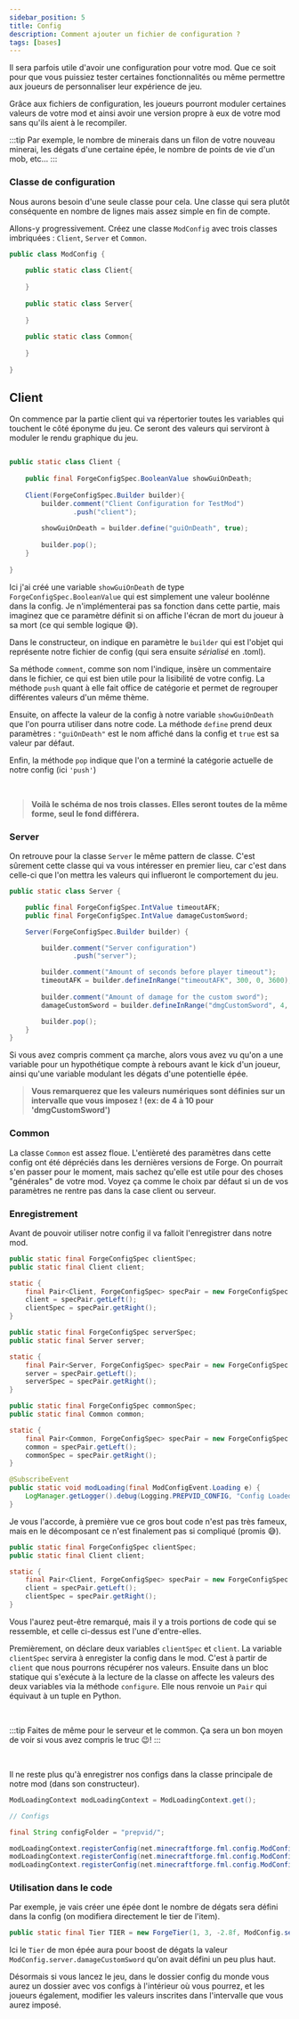 ```yaml
---
sidebar_position: 5
title: Config
description: Comment ajouter un fichier de configuration ?
tags: [bases]
---
```


Il sera parfois utile d'avoir une configuration pour votre mod. Que ce soit pour que vous puissiez tester certaines
fonctionnalités ou même permettre aux joueurs de personnaliser leur expérience de jeu.

Grâce aux fichiers de configuration, les joueurs pourront moduler certaines valeurs de votre mod et ainsi avoir une
version propre à eux de votre mod sans qu'ils aient à le recompiler.

:::tip
Par exemple, le nombre de minerais dans un filon de votre nouveau minerai, les dégats d'une certaine épée, le nombre de
points de vie d'un mob, etc...
:::

### Classe de configuration

Nous aurons besoin d'une seule classe pour cela. Une classe qui sera plutôt conséquente en nombre de lignes mais assez
simple en fin de compte.

Allons-y progressivement. Créez une classe ``ModConfig`` avec trois classes imbriquées : `Client`, `Server` et `Common`.

```java
public class ModConfig {
    
    public static class Client{
        
    }
    
    public static class Server{
        
    }
    
    public static class Common{
        
    }
    
}
```

## Client

On commence par la partie client qui va répertorier toutes les variables qui touchent le côté éponyme du jeu.
Ce seront des valeurs qui serviront à moduler le rendu graphique du jeu.

```java

public static class Client {
    
    public final ForgeConfigSpec.BooleanValue showGuiOnDeath;
    
    Client(ForgeConfigSpec.Builder builder){
        builder.comment("Client Configuration for TestMod")
                .push("client");
        
        showGuiOnDeath = builder.define("guiOnDeath", true);
        
        builder.pop();
    }
    
}
```

Ici j'ai créé une variable ``showGuiOnDeath`` de type ``ForgeConfigSpec.BooleanValue`` qui est simplement une valeur
boolénne dans la config. Je n'implémenterai pas sa fonction dans cette partie, mais imaginez que ce paramètre définit si
on affiche l'écran de mort du joueur à sa mort (ce qui semble logique 😅).

Dans le constructeur, on indique en paramètre le ``builder`` qui est l'objet qui représente notre fichier de config 
(qui sera ensuite *sérialisé* en .toml).

Sa méthode ``comment``, comme son nom l'indique, insère un commentaire dans le fichier, ce qui est bien utile pour la
lisibilité de votre config. La méthode ``push`` quant à elle fait office de catégorie et permet de regrouper différentes
valeurs d'un même thème.

Ensuite, on affecte la valeur de la config à notre variable `showGuiOnDeath` que l'on pourra utiliser dans notre code.
La méthode `define` prend deux paramètres : `"guiOnDeath"` est le nom affiché dans la config et `true` est sa
valeur par défaut.

Enfin, la méthode `pop` indique que l'on a terminé la catégorie actuelle de notre config (ici `'push'`)

<br/>

> **Voilà le schéma de nos trois classes. Elles seront toutes de la même forme, seul le fond différera.**

### Server

On retrouve pour la classe `Server` le même pattern de classe. C'est sûrement cette classe qui va vous intéresser en
premier lieu, car c'est dans celle-ci que l'on mettra les valeurs qui influeront le comportement du jeu.

```java
public static class Server {

    public final ForgeConfigSpec.IntValue timeoutAFK;
    public final ForgeConfigSpec.IntValue damageCustomSword;

    Server(ForgeConfigSpec.Builder builder) {

        builder.comment("Server configuration")
                .push("server");

        builder.comment("Amount of seconds before player timeout");
        timeoutAFK = builder.defineInRange("timeoutAFK", 300, 0, 3600);
        
        builder.comment("Amount of damage for the custom sword");
        damageCustomSword = builder.defineInRange("dmgCustomSword", 4, 4, 10);

        builder.pop();
    }
}
```

Si vous avez compris comment ça marche, alors vous avez vu qu'on a une variable pour un hypothétique compte à rebours
avant le kick d'un joueur, ainsi qu'une variable modulant les dégats d'une potentielle épée.

> **Vous remarquerez que les valeurs numériques sont définies sur un intervalle que vous imposez ! (ex: de 4 à 10 pour 
> 'dmgCustomSword')**

### Common

La classe `Common` est assez floue. L'entièreté des paramètres dans cette config ont été dépréciés dans les dernières
versions de Forge. On pourrait s'en passer pour le moment, mais sachez qu'elle est utile pour des choses "générales" de
votre mod. Voyez ça comme le choix par défaut si un de vos paramètres ne rentre pas dans la case client ou serveur.

### Enregistrement

Avant de pouvoir utiliser notre config il va falloit l'enregistrer dans notre mod.

```java
public static final ForgeConfigSpec clientSpec;
public static final Client client;

static {
    final Pair<Client, ForgeConfigSpec> specPair = new ForgeConfigSpec.Builder().configure(Client::new);
    client = specPair.getLeft();
    clientSpec = specPair.getRight();
}

public static final ForgeConfigSpec serverSpec;
public static final Server server;

static {
    final Pair<Server, ForgeConfigSpec> specPair = new ForgeConfigSpec.Builder().configure(Server::new);
    server = specPair.getLeft();
    serverSpec = specPair.getRight();
}

public static final ForgeConfigSpec commonSpec;
public static final Common common;

static {
    final Pair<Common, ForgeConfigSpec> specPair = new ForgeConfigSpec.Builder().configure(Common::new);
    common = specPair.getLeft();
    commonSpec = specPair.getRight();
}

@SubscribeEvent
public static void modLoading(final ModConfigEvent.Loading e) {
    LogManager.getLogger().debug(Logging.PREPVID_CONFIG, "Config Loaded");
}
```

Je vous l'accorde, à première vue ce gros bout code n'est pas très fameux, mais en le décomposant ce n'est finalement
pas si compliqué (promis 😅).

```java
public static final ForgeConfigSpec clientSpec;
public static final Client client;

static {
    final Pair<Client, ForgeConfigSpec> specPair = new ForgeConfigSpec.Builder().configure(Client::new);
    client = specPair.getLeft();
    clientSpec = specPair.getRight();
}
```

Vous l'aurez peut-être remarqué, mais il y a trois portions de code qui se ressemble, et celle ci-dessus est l'une
d'entre-elles.

Premièrement, on déclare deux variables `clientSpec` et `client`. La variable `clientSpec` servira à enregister la
config dans le mod. C'est à partir de `client` que nous pourrons récupérer nos valeurs. Ensuite dans un bloc statique
qui s'exécute à la lecture de la classe on affecte les valeurs des deux variables via la méthode `configure`. Elle nous
renvoie un `Pair` qui équivaut à un tuple en Python.

<br/>

:::tip
Faites de même pour le serveur et le common. Ça sera un bon moyen de voir si vous avez compris le truc 😉!
:::

<br/>

Il ne reste plus qu'à enregistrer nos configs dans la classe principale de notre mod (dans son constructeur).

```java
ModLoadingContext modLoadingContext = ModLoadingContext.get();

// Configs

final String configFolder = "prepvid/";

modLoadingContext.registerConfig(net.minecraftforge.fml.config.ModConfig.Type.CLIENT, ModConfig.clientSpec, configFolder + "client.toml");
modLoadingContext.registerConfig(net.minecraftforge.fml.config.ModConfig.Type.SERVER, ModConfig.serverSpec, configFolder + "server.toml");
modLoadingContext.registerConfig(net.minecraftforge.fml.config.ModConfig.Type.COMMON, ModConfig.commonSpec, configFolder + "common.toml");
```


### Utilisation dans le code

Par exemple, je vais créer une épée dont le nombre de dégats sera défini dans la config (on modifiera directement le tier de l'item).
    
```java
public static final Tier TIER = new ForgeTier(1, 3, -2.8f, ModConfig.server.damageCustomSword, 13, MON_TAG, MON_INGREDIENT);
```

Ici le `Tier` de mon épée aura pour boost de dégats la valeur `ModConfig.server.damageCustomSword` qu'on avait défini
un peu plus haut.

Désormais si vous lancez le jeu, dans le dossier config du monde vous aurez un dossier avec vos configs à l'intérieur où
vous pourrez, et les joueurs également, modifier les valeurs inscrites dans l'intervalle que vous aurez imposé.